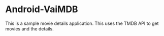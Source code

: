 # Android-VaiMDB
This is a sample movie details application. This uses the TMDB API to get movies and the details.
